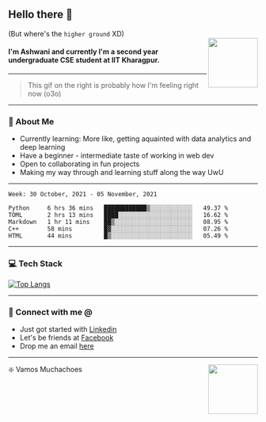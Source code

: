 ## Hello there 👋
(But where's the `higher ground` XD)
<br>
<img align="right" height = "100" width = "100" src="./svg/giphy.webp">   
#### I'm Ashwani and currently I'm a second year undergraduate CSE student at IIT Kharagpur.
---
> This gif on the right is probably how I'm feeling right now (o3o)
---
### 🥔 About Me
* Currently learning: More like, getting aquainted with data analytics and deep learning
* Have a beginner - intermediate taste of working in web dev
* Open to collaborating in fun projects
* Making my way through and learning stuff along the way UwU   
---
<!--START_SECTION:waka-->
```text
Week: 30 October, 2021 - 05 November, 2021

Python     6 hrs 36 mins   ████████████▒░░░░░░░░░░░░   49.37 % 
TOML       2 hrs 13 mins   ████░░░░░░░░░░░░░░░░░░░░░   16.62 % 
Markdown   1 hr 11 mins    ██▒░░░░░░░░░░░░░░░░░░░░░░   08.95 % 
C++        58 mins         █▓░░░░░░░░░░░░░░░░░░░░░░░   07.26 % 
HTML       44 mins         █▒░░░░░░░░░░░░░░░░░░░░░░░   05.49 % 
```
<!--END_SECTION:waka-->

---
### 💻 Tech Stack
[![Top Langs](https://github-readme-stats.vercel.app/api/top-langs/?username=sneaky-potato&layout=compact)](https://github.com/anuraghazra/github-readme-stats)

---
### 🤝 Connect with me @
* Just got started with [Linkedin](https://www.linkedin.com/in/ashwani-kumar-kamal-774460212/)
* Let's be friends at [Facebook](https://www.facebook.com/ashwani.kamal.3979/)
* Drop me an email [here](mailto:rajivkamal.im421@gmail.com)   
---
<img align = "right" height = "100" width = "100" src="https://media.giphy.com/media/LwHaQCGZMdD9Ghalrl/giphy.gif">   

❇️ Vamos Muchachoes
